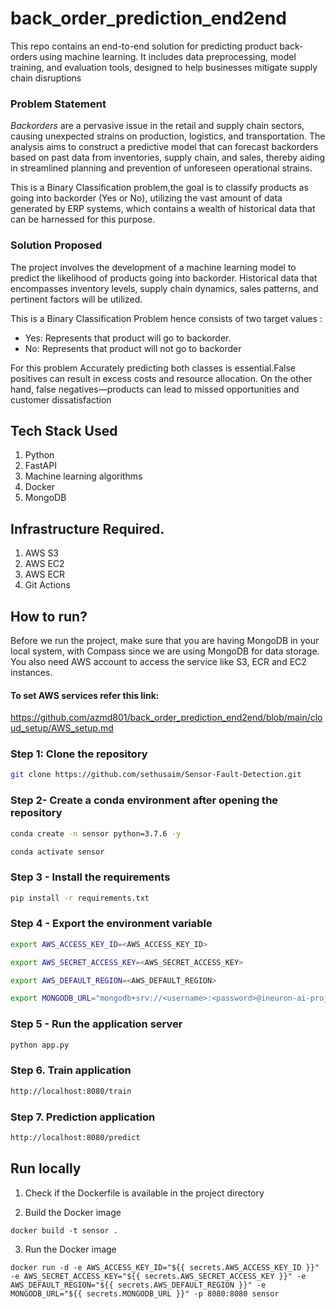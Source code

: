 # back_order_prediction_end2end
This repo contains an end-to-end solution for predicting product back-orders using machine learning. It includes data preprocessing, model training, and evaluation tools, designed to help businesses mitigate supply chain disruptions


### Problem Statement

*Backorders* are a pervasive issue in the retail and supply chain sectors, causing unexpected strains on production, logistics, and transportation. The analysis aims to construct a predictive model that can forecast backorders based on past data from inventories, supply chain, and sales, thereby aiding in streamlined planning and prevention of unforeseen operational strains. 

This is a Binary Classification problem,the goal is to classify products as going into backorder (Yes or No), utilizing the vast amount of data generated by ERP systems, which contains a wealth of historical data that can be harnessed for this purpose.

### Solution Proposed 

The project involves the development of a machine learning model to predict the likelihood of products going into backorder. Historical data that encompasses inventory levels, supply chain dynamics, sales patterns, and pertinent factors will be utilized.

This is a Binary Classification Problem hence consists of two target values :

* Yes: Represents that product will go to backorder.  
* No: Represents that product will not go to backorder

For this problem Accurately predicting both classes is essential.False positives can result in excess costs and resource allocation. On the other hand, false negatives—products can lead to missed opportunities and customer dissatisfaction

## Tech Stack Used

1. Python 
2. FastAPI 
3. Machine learning algorithms
4. Docker
5. MongoDB

## Infrastructure Required.

1. AWS S3
2. AWS EC2
3. AWS ECR
4. Git Actions

## How to run?

Before we run the project, make sure that you are having MongoDB in your local system, with Compass since we are using MongoDB for data storage. You also need AWS account to access the service like S3, ECR and EC2 instances.
     
#### To set AWS services refer this link:   
https://github.com/azmd801/back_order_prediction_end2end/blob/main/cloud_setup/AWS_setup.md    

  
    
### Step 1: Clone the repository

```bash
git clone https://github.com/sethusaim/Sensor-Fault-Detection.git
```

### Step 2- Create a conda environment after opening the repository

```bash
conda create -n sensor python=3.7.6 -y
```

```bash
conda activate sensor
```

### Step 3 - Install the requirements

```bash
pip install -r requirements.txt
```

### Step 4 - Export the environment variable

```bash
export AWS_ACCESS_KEY_ID=<AWS_ACCESS_KEY_ID>

export AWS_SECRET_ACCESS_KEY=<AWS_SECRET_ACCESS_KEY>

export AWS_DEFAULT_REGION=<AWS_DEFAULT_REGION>

export MONGODB_URL="mongodb+srv://<username>:<password>@ineuron-ai-projects.7eh1w4s.mongodb.net/?retryWrites=true&w=majority"

```

### Step 5 - Run the application server

```bash
python app.py
```

### Step 6. Train application

```bash
http://localhost:8080/train

```

### Step 7. Prediction application

```bash
http://localhost:8080/predict

```

## Run locally

1. Check if the Dockerfile is available in the project directory

2. Build the Docker image

```
docker build -t sensor . 

```

3. Run the Docker image

```
docker run -d -e AWS_ACCESS_KEY_ID="${{ secrets.AWS_ACCESS_KEY_ID }}" -e AWS_SECRET_ACCESS_KEY="${{ secrets.AWS_SECRET_ACCESS_KEY }}" -e AWS_DEFAULT_REGION="${{ secrets.AWS_DEFAULT_REGION }}" -e MONGODB_URL="${{ secrets.MONGODB_URL }}" -p 8080:8080 sensor
```
